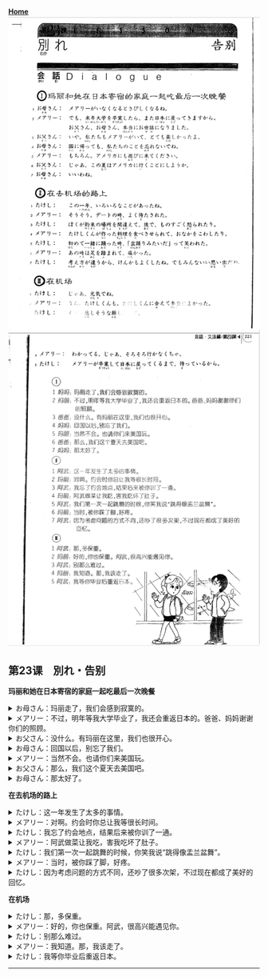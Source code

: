 **[Home](../Menu.md)**
![](src/23-1.PNG)
![](src/23-2.PNG)
## 第23课　別れ・告别
**玛丽和她在日本寄宿的家庭一起吃最后一次晚餐**
<details>
<summary>お母さん：玛丽走了，我们会感到寂寞的。</summary>

メアリーが　いなくなると　さびしくなるね。
</details>

<details>
<summary>メアリー：不过，明年等我大学毕业了，我还会重返日本的。爸爸、妈妈谢谢你们的照顾。</summary>

でも、来年　大学を　卒業したら、また　日本に　戻ってきますから。お父さん、お母さん、本当に　お世話に　なりました。
</details>

<details>
<summary>お父さん：没什么。有玛丽在这里，我们也很开心。</summary>

いや。私たちも　メアリーがいて、とても　楽しかったよ。
</details>

<details>
<summary>お母さん：回国以后，别忘了我们。</summary>

国に　帰っても、私たちのことを　忘れないでね。
</details>

<details>
<summary>メアリー：当然不会。也请你们来美国玩。</summary>

もちろん。アメリカにも　遊びに　来てください。
</details>

<details>
<summary>お父さん：那么，我们这个夏天去美国吧。</summary>

じゃあ、この夏は　アメリカに　行くことに　しようか。
</details>

<details>
<summary>お母さん：那太好了。</summary>

いいわね。
</details>

**在去机场的路上**
<details>
<summary>たけし：这一年发生了太多的事情。</summary>

この一年、いろいろな　ことが　あったね。
</details>

<details>
<summary>メアリー：对啊。约会时你总让我等很长时间。</summary>

そうそう。デートの時、よく　待たされた。
</details>

<details>
<summary>たけし：我忘了约会地点，结果后来被你训了一通。</summary>

ぼくが　約束の場所を　間違えて、後で、ものすごく　怒られたり。
</details>

<details>
<summary>メアリー：阿武做菜让我吃，害我吃坏了肚子。</summary>

たけしくんが　作った料理を　食べさせられて、おなかを　こわしたり。
</details>

<details>
<summary>たけし：我们第一次一起跳舞的时候，你笑我说“跳得像盂兰盆舞”。</summary>

初めて一緒に　踊った時、「盆踊りみたいだ」って　笑われた。
</details>

<details>
<summary>メアリー：当时，被你踩了脚，好疼。</summary>

あの時は　足を　踏まれて、痛かった。
</details>

<details>
<summary>たけし：因为考虑问题的方式不同，还吵了很多次架，不过现在都成了美好的回忆。</summary>

考え方が　違うから、けんかも　よくしたね。でも　みんな　いい思いまだね。
</details>

**在机场**
<details>
<summary>たけし：那，多保重。</summary>

じゃあ、元気でね。
</details>

<details>
<summary>メアリー：好的，你也保重。阿武，很高兴能遇见你。</summary>

うん。たけしくんも。たけしくんに　会えて　本当によかった。
</details>

<details>
<summary>たけし：别那么难过。</summary>

そんな　悲しそうな　顔しないで。
</details>

<details>
<summary>メアリー：我知道。那，我该走了。</summary>

わかってる。じゃあ、そろそろ　行かなくちゃ。
</details>

<details>
<summary>たけし：我等你毕业后重返日本。</summary>

メアリーが　卒業して　日本に戻ってくる　まで、待っているから。
</details>

---
